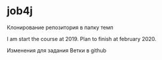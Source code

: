 # job4j

Клонирование репозитория в папку темп

I am start the course at 2019. Plan to finish at february 2020.

Изменения для задания Ветки в github
